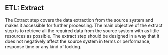 ##  ETL: Extract

The Extract step covers the data extraction from the source system and makes it accessible for further processing. The main objective of the extract step is to retrieve all the required data from the source system with as little resources as possible. The extract step should be designed in a way that it does not negatively affect the source system in terms or performance, response time or any kind of locking.
